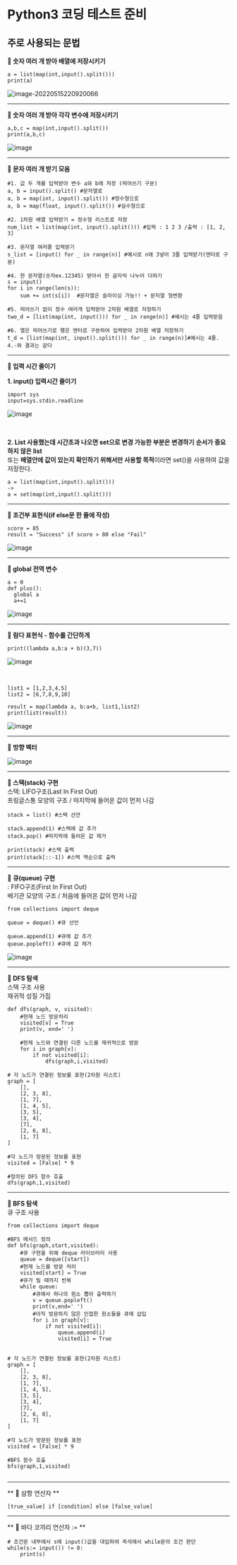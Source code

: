 # Python3 코딩 테스트 준비



## 주로 사용되는 문법

**📝 숫자 여러 개 받아 배열에 저장시키기**

```
a = list(map(int,input().split()))
print(a)
```

![image-20220515220920066](https://user-images.githubusercontent.com/84304802/168474632-bdffe36d-99cf-4c90-ad3d-cf6c41c63ae0.png)

---

**📝 숫자 여러 개 받아 각각 변수에 저장시키기**

```
a,b,c = map(int,input().split())
print(a,b,c)
```

![image](https://user-images.githubusercontent.com/84304802/168474594-492fe0e7-ea97-4ee4-9dd6-5aeb0e7c2728.png)

---

**📝 문자 여러 개 받기 모음**

```
#1. 값 두 개를 입력받아 변수 a와 b에 저장 (띄어쓰기 구분)
a, b = input().split() #문자열로
a, b = map(int, input().split()) #정수형으로
a, b = map(float, input().split()) #실수형으로 

#2. 1차원 배열 입력받기 = 정수형 리스트로 저장
num_list = list(map(int, input().split())) #입력 : 1 2 3 /출력 : [1, 2, 3] 

#3. 문자열 여러줄 입력받기 
s_list = [input() for _ in range(n)] #예시로 n에 3넣어 3줄 입력받기(엔터로 구분)

#4. 한 문자열(숫자ex.12345) 받아서 한 글자씩 나누어 더하기
s = input()
for i in range(len(s)):
	sum += int(s[i])  #문자열은 슬라이싱 가능!! + 문자열 형변환

#5. 띄어쓰기 없이 정수 여러개 입력받아 2차원 배열로 저장하기 
two_d = [list(map(int, input())) for _ in range(n)] #예시는 4줄 입력받음

#6. 열은 띄어쓰기로 행은 엔터로 구분하여 입력받아 2차원 배열 저장하기
t_d = [list(map(int, input().split())) for _ in range(n)]#예시는 4줄. 4.-와 결과는 같다
```

---

**📝 입력 시간 줄이기**

**1. input() 입력시간 줄이기**
```
import sys
input=sys.stdin.readline
```
![image](https://user-images.githubusercontent.com/84304802/168474680-318ddc6d-15b9-4d4f-83d4-41e3e29138fc.png)

<br>

**2. List 사용했는데 시간초과 나오면 set으로 변경 가능한 부분은 변경하기**
**순서가 중요하지 않은 list**
<br>
또는 **배열안에 값이 있는지 확인하기 위해서만 사용할 목적**이라면 set()을 사용하여 값을 저장한다.
```
a = list(map(int,input().split()))
->
a = set(map(int,input().split()))
```

---

**📝 조건부 표현식(if else문 한 줄에 작성)**

```
score = 85
result = "Success" if score > 80 else "Fail"
```

![image](https://user-images.githubusercontent.com/84304802/168476074-bd7f0c22-0af5-4a77-a068-74fcdfb34927.png)

---

**📝 global 전역 변수**

```
a = 0
def plus():
  global a
  a+=1
```

![image](https://user-images.githubusercontent.com/84304802/168476732-d0483aa6-7695-445e-a7fc-822c624b59ea.png)

---

**📝 람다 표현식 - 함수를 간단하게**

```
print((lambda a,b:a + b)(3,7))
```

![image](https://user-images.githubusercontent.com/84304802/168477179-7d209ce5-f30a-451c-a6f3-76f13e7d815a.png)

<br>

```
list1 = [1,2,3,4,5]
list2 = [6,7,8,9,10]

result = map(lambda a, b:a+b, list1,list2)
print(list(result))
```

![image](https://user-images.githubusercontent.com/84304802/168477567-12be3dbc-6262-4357-b3f4-b0c6264f00f4.png)

---

**📝 방향 벡터**

![image](https://user-images.githubusercontent.com/84304802/169856951-6ae880b3-579e-41fa-9543-088065df049e.png)

---

**📝 스택(stack) 구현**
<br>
스택: LIFO구조(Last In First Out)<br>
프링글스통 모양의 구조 / 마지막에 들어온 값이 먼저 나감<br>

```
stack = list() #스택 선언

stack.append(1) #스택에 값 추가
stack.pop() #마지막에 들어온 값 제거

print(stack) #스택 출력
print(stack[::-1]) #스택 역순으로 출력
```


---

**📝 큐(queue) 구현**
<br>
: FIFO구조(First In First Out)<br>
배기관 모양의 구조 / 처음에 들어온 값이 먼저 나감<br>

```
from collections import deque

queue = deque() #큐 선언

queue.append(1) #큐에 값 추가
queue.popleft() #큐에 값 제거
```

![image](https://user-images.githubusercontent.com/84304802/173166589-24ead85b-8853-4586-9e91-1daa88537cd7.png)


---

**📝 DFS 탐색**
<br>
스택 구조 사용<br>
재귀적 성질 가짐<br>

```
def dfs(graph, v, visited):
    #현재 노드 방문처리
    visited[v] = True
    print(v, end=' ')

    #현재 노드와 연결된 다른 노드를 재귀적으로 방문
    for i in graph[v]:
        if not visited[i]:
            dfs(graph,i,visited)

# 각 노드가 연결된 정보를 표현(2차원 리스트)
graph = [
    [],
    [2, 3, 8],
    [1, 7],
    [1, 4, 5],
    [3, 5],
    [3, 4],
    [7],
    [2, 6, 8],
    [1, 7]
]

#각 노드가 방문된 정보를 표현
visited = [False] * 9

#정의된 DFS 함수 호출
dfs(graph,1,visited)

```

---

**📝 BFS 탐색**
<br>
큐 구조 사용<br>

```
from collections import deque

#BFS 메서드 정의
def bfs(graph,start,visited):
    #큐 구현을 위해 deque 라이브러리 사용
    queue = deque([start])
    #현재 노드를 방문 처리
    visited[start] = True
    #큐가 빌 때까지 반복
    while queue:
        #큐에서 하나의 원소 뽑아 출력하기
        v = queue.popleft()
        print(v,end=' ')
        #아직 방문하지 않은 인접한 원소들을 큐에 삽입
        for i in graph[v]:
            if not visited[i]:
                queue.append(i)
                visited[i] = True


# 각 노드가 연결된 정보를 표현(2차원 리스트)
graph = [
    [],
    [2, 3, 8],
    [1, 7],
    [1, 4, 5],
    [3, 5],
    [3, 4],
    [7],
    [2, 6, 8],
    [1, 7]
]

#각 노드가 방문된 정보를 표현
visited = [False] * 9

#BFS 함수 호출
bfs(graph,1,visited)


```

---

** 📝 삼항 연산자 **
<br>
```
[true_value] if [condition] else [false_value]
```

---

** 📝 바다 코끼리 연산자 := **
<br>
```
# 조건문 내부에서 s에 input()값을 대입하여 즉석에서 while문의 조건 판단
while(s:= input()) != 0:
    print(s)
```
